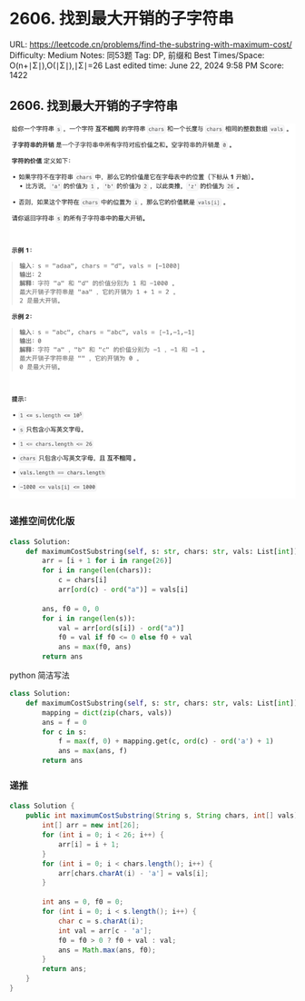 # 2606. 找到最大开销的子字符串

URL: https://leetcode.cn/problems/find-the-substring-with-maximum-cost/
Difficulty: Medium
Notes: 同53题
Tag: DP, 前缀和
Best Times/Space: O(n+∣Σ∣),O(∣Σ∣),∣Σ∣=26
Last edited time: June 22, 2024 9:58 PM
Score: 1422

## 2606. 找到最大开销的子字符串

![Untitled](image/2606%20%E6%89%BE%E5%88%B0%E6%9C%80%E5%A4%A7%E5%BC%80%E9%94%80%E7%9A%84%E5%AD%90%E5%AD%97%E7%AC%A6%E4%B8%B2/Untitled.png)

### 递推空间优化版

```python
class Solution:
    def maximumCostSubstring(self, s: str, chars: str, vals: List[int]) -> int:
        arr = [i + 1 for i in range(26)]
        for i in range(len(chars)):
            c = chars[i]
            arr[ord(c) - ord("a")] = vals[i]

        ans, f0 = 0, 0
        for i in range(len(s)):
            val = arr[ord(s[i]) - ord("a")]
            f0 = val if f0 <= 0 else f0 + val
            ans = max(f0, ans)
        return ans
```

python 简洁写法

```python
class Solution:
    def maximumCostSubstring(self, s: str, chars: str, vals: List[int]) -> int:
        mapping = dict(zip(chars, vals))
        ans = f = 0
        for c in s:
            f = max(f, 0) + mapping.get(c, ord(c) - ord('a') + 1)
            ans = max(ans, f)
        return ans
```

### 递推

```java
class Solution {
    public int maximumCostSubstring(String s, String chars, int[] vals) {
        int[] arr = new int[26];
        for (int i = 0; i < 26; i++) {
            arr[i] = i + 1;
        }
        for (int i = 0; i < chars.length(); i++) {
            arr[chars.charAt(i) - 'a'] = vals[i];
        }

        int ans = 0, f0 = 0;
        for (int i = 0; i < s.length(); i++) {
            char c = s.charAt(i);
            int val = arr[c - 'a'];
            f0 = f0 > 0 ? f0 + val : val;
            ans = Math.max(ans, f0);
        }
        return ans;
    }
}
```